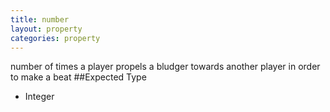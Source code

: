 ```yaml
---
title: number
layout: property
categories: property
---
```

number of times a player propels a bludger towards another player in order to make a beat
##Expected Type
* Integer
